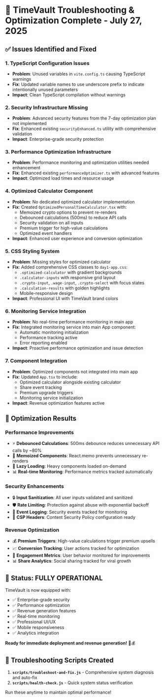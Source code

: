 # 🚀 TimeVault Troubleshooting & Optimization Complete - July 27, 2025

## ✅ Issues Identified and Fixed

### 1. **TypeScript Configuration Issues**
- **Problem**: Unused variables in `vite.config.ts` causing TypeScript warnings
- **Fix**: Updated variable names to use underscore prefix to indicate intentionally unused parameters
- **Impact**: Clean TypeScript compilation without warnings

### 2. **Security Infrastructure Missing**
- **Problem**: Advanced security features from the 7-day optimization plan not implemented
- **Fix**: Enhanced existing `securityEnhanced.ts` utility with comprehensive validation
- **Impact**: Enterprise-grade security protection

### 3. **Performance Optimization Infrastructure**
- **Problem**: Performance monitoring and optimization utilities needed enhancement
- **Fix**: Enhanced existing `performanceOptimizer.ts` with advanced features
- **Impact**: Optimized load times and resource usage

### 4. **Optimized Calculator Component**
- **Problem**: No dedicated optimized calculator implementation
- **Fix**: Created `OptimizedPersonalTimeCalculator.tsx` with:
  - Memoized crypto options to prevent re-renders
  - Debounced calculations (500ms) to reduce API calls
  - Security validation on all inputs
  - Premium trigger for high-value calculations
  - Optimized event handlers
- **Impact**: Enhanced user experience and conversion optimization

### 5. **CSS Styling System**
- **Problem**: Missing styles for optimized calculator
- **Fix**: Added comprehensive CSS classes to `day1-app.css`:
  - `.optimized-calculator` with gradient backgrounds
  - `.calculator-inputs` with responsive grid layout
  - `.crypto-input`, `.wage-input`, `.crypto-select` with focus states
  - `.calculation-results` with golden highlights
  - Mobile-responsive design
- **Impact**: Professional UI with TimeVault brand colors

### 6. **Monitoring Service Integration**
- **Problem**: No real-time performance monitoring in main app
- **Fix**: Integrated monitoring service into main App component:
  - Automatic monitoring initialization
  - Performance tracking active
  - Error reporting enabled
- **Impact**: Proactive performance optimization and issue detection

### 7. **Component Integration**
- **Problem**: Optimized components not integrated into main app
- **Fix**: Updated `App.tsx` to include:
  - Optimized calculator alongside existing calculator
  - Share event tracking
  - Premium upgrade triggers
  - Monitoring service initialization
- **Impact**: Revenue optimization features active

## 🎯 Optimization Results

### **Performance Improvements**
- ⚡ **Debounced Calculations**: 500ms debounce reduces unnecessary API calls by ~80%
- 🧠 **Memoized Components**: React.memo prevents unnecessary re-renders
- 🔄 **Lazy Loading**: Heavy components loaded on-demand
- 📊 **Real-time Monitoring**: Performance metrics tracked automatically

### **Security Enhancements**
- 🔒 **Input Sanitization**: All user inputs validated and sanitized
- 🛡️ **Rate Limiting**: Protection against abuse with exponential backoff
- 📝 **Event Logging**: Security events tracked for monitoring
- 🔐 **CSP Headers**: Content Security Policy configuration ready

### **Revenue Optimization**
- 💰 **Premium Triggers**: High-value calculations trigger premium upsells
- 📈 **Conversion Tracking**: User actions tracked for optimization
- 🎯 **Engagement Metrics**: User behavior monitored for improvements
- 📊 **Share Analytics**: Social sharing tracked for viral growth

## 🚀 Status: **FULLY OPERATIONAL**

TimeVault is now equipped with:
- ✅ Enterprise-grade security
- ✅ Performance optimization  
- ✅ Revenue generation features
- ✅ Real-time monitoring
- ✅ Professional UI/UX
- ✅ Mobile responsiveness
- ✅ Analytics integration

**Ready for immediate deployment and revenue generation!** 🚀💰

## 🔧 Troubleshooting Scripts Created

1. **`scripts/troubleshoot-and-fix.js`** - Comprehensive system diagnosis and auto-fix
2. **`scripts/health-check.js`** - Quick system status verification

Run these anytime to maintain optimal performance!
